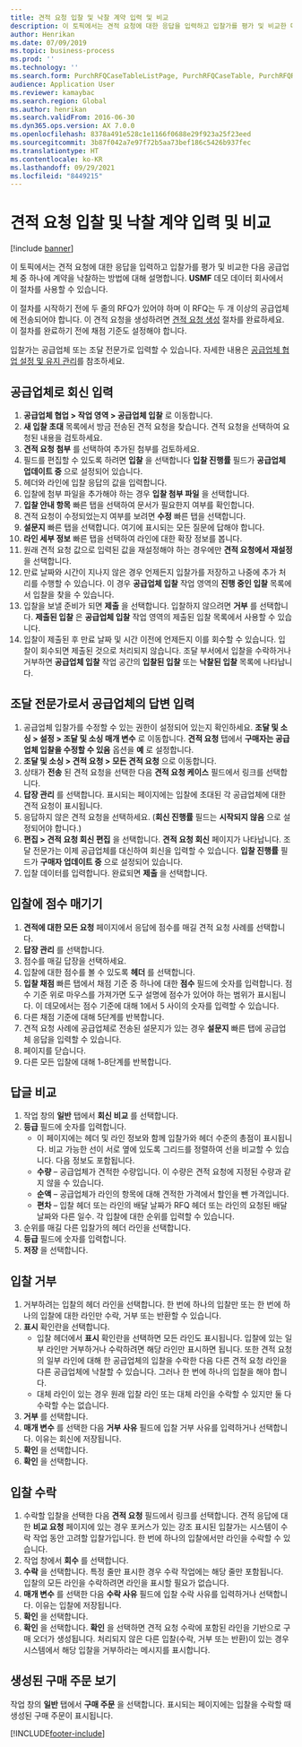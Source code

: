 ```yaml
---
title: 견적 요청 입찰 및 낙찰 계약 입력 및 비교
description: 이 토픽에서는 견적 요청에 대한 응답을 입력하고 입찰가를 평가 및 비교한 다음 공급업체 중 하나에 계약을 낙찰하는 방법에 대해 설명합니다.
author: Henrikan
ms.date: 07/09/2019
ms.topic: business-process
ms.prod: ''
ms.technology: ''
ms.search.form: PurchRFQCaseTableListPage, PurchRFQCaseTable, PurchRFQReplyTable, PurchRFQCompare, PurchRFQEditLines, PurchRFQEditLinesParameters, PurchTable, PurchTablePart, PurchRFQCompareLinePrices, PurchRFQCompareRFQ
audience: Application User
ms.reviewer: kamaybac
ms.search.region: Global
ms.author: henrikan
ms.search.validFrom: 2016-06-30
ms.dyn365.ops.version: AX 7.0.0
ms.openlocfilehash: 8378a491e528c1e1166f0688e29f923a25f23eed
ms.sourcegitcommit: 3b87f042a7e97f72b5aa73bef186c5426b937fec
ms.translationtype: HT
ms.contentlocale: ko-KR
ms.lasthandoff: 09/29/2021
ms.locfileid: "8449215"
---
```

# <a name="enter-and-compare-rfq-bids-and-award-contracts"></a>견적 요청 입찰 및 낙찰 계약 입력 및 비교

[!include [banner](../../includes/banner.md)]

이 토픽에서는 견적 요청에 대한 응답을 입력하고 입찰가를 평가 및 비교한 다음 공급업체 중 하나에 계약을 낙찰하는 방법에 대해 설명합니다. **USMF** 데모 데이터 회사에서 이 절차를 사용할 수 있습니다.

이 절차를 시작하기 전에 두 줄의 RFQ가 있어야 하며 이 RFQ는 두 개 이상의 공급업체에 전송되어야 합니다. 이 견적 요청을 생성하려면 [견적 요청 생성](create-request-quotation.md) 절차를 완료하세요. 이 절차를 완료하기 전에 채점 기준도 설정해야 합니다.

입찰가는 공급업체 또는 조달 전문가로 입력할 수 있습니다. 자세한 내용은 [공급업체 협업 설정 및 유지 관리](../set-up-maintain-vendor-collaboration.md)를 참조하세요.

## <a name="enter-a-reply-as-a-vendor"></a>공급업체로 회신 입력

1. **공급업체 협업 \> 작업 영역 \> 공급업체 입찰** 로 이동합니다.
2. **새 입찰 초대** 목록에서 방금 전송된 견적 요청을 찾습니다. 견적 요청을 선택하여 요청된 내용을 검토하세요.
3. **견적 요청 첨부** 를 선택하여 추가된 첨부를 검토하세요.
4. 필드를 편집할 수 있도록 하려면 **입찰** 을 선택합니다 **입찰 진행률** 필드가 **공급업체 업데이트 중** 으로 설정되어 있습니다.
5. 헤더와 라인에 입찰 응답의 값을 입력합니다.
6. 입찰에 첨부 파일을 추가해야 하는 경우 **입찰 첨부 파일** 을 선택합니다.
7. **입찰 안내 항목** 빠른 탭을 선택하여 문서가 필요한지 여부를 확인합니다.
8. 견적 요청이 수정되었는지 여부를 보려면 **수정** 빠른 탭을 선택합니다.
9. **설문지** 빠른 탭을 선택합니다. 여기에 표시되는 모든 질문에 답해야 합니다.
10. **라인 세부 정보** 빠른 탭을 선택하여 라인에 대한 확장 정보를 봅니다.
11. 원래 견적 요청 값으로 입력된 값을 재설정해야 하는 경우에만 **견적 요청에서 재설정** 을 선택합니다.
12. 만료 날짜와 시간이 지나지 않은 경우 언제든지 입찰가를 저장하고 나중에 추가 처리를 수행할 수 있습니다. 이 경우 **공급업체 입찰** 작업 영역의 **진행 중인 입찰** 목록에서 입찰을 찾을 수 있습니다.
13. 입찰을 보낼 준비가 되면 **제출** 을 선택합니다. 입찰하지 않으려면 **거부** 를 선택합니다. **제출된 입찰** 은 **공급업체 입찰** 작업 영역의 제출된 입찰 목록에서 사용할 수 있습니다.  
14. 입찰이 제출된 후 만료 날짜 및 시간 이전에 언제든지 이를 회수할 수 있습니다. 입찰이 회수되면 제출된 것으로 처리되지 않습니다. 조달 부서에서 입찰을 수락하거나 거부하면 **공급업체 입찰** 작업 공간의 **입찰된 입찰** 또는 **낙찰된 입찰** 목록에 나타납니다.  

## <a name="enter-a-reply-from-a-vendor-as-a-procurement-professional"></a>조달 전문가로서 공급업체의 답변 입력

1. 공급업체 입찰가를 수정할 수 있는 권한이 설정되어 있는지 확인하세요. **조달 및 소싱 \> 설정 \> 조달 및 소싱 매개 변수** 로 이동합니다. **견적 요청** 탭에서 **구매자는 공급업체 입찰을 수정할 수 있음** 옵션을 **예** 로 설정합니다.
2. **조달 및 소싱 \> 견적 요청 \> 모든 견적 요청** 으로 이동합니다.
3. 상태가 **전송** 된 견적 요청을 선택한 다음 **견적 요청 케이스** 필드에서 링크를 선택합니다.
4. **답장 관리** 를 선택합니다. 표시되는 페이지에는 입찰에 초대된 각 공급업체에 대한 견적 요청이 표시됩니다.
5. 응답하지 않은 견적 요청을 선택하세요. (**회신 진행률** 필드는 **시작되지 않음** 으로 설정되어야 합니다.)
6. **편집 \> 견적 요청 회신 편집** 을 선택합니다. **견적 요청 회신** 페이지가 나타납니다. 조달 전문가는 이제 공급업체를 대신하여 회신을 입력할 수 있습니다. **입찰 진행률** 필드가 **구매자 업데이트 중** 으로 설정되어 있습니다.  
7. 입찰 데이터를 입력합니다. 완료되면 **제출** 을 선택합니다.

## <a name="score-the-bids"></a>입찰에 점수 매기기

1. **견적에 대한 모든 요청** 페이지에서 응답에 점수를 매길 견적 요청 사례를 선택합니다.
2. **답장 관리** 를 선택합니다.
3. 점수를 매길 답장을 선택하세요.
4. 입찰에 대한 점수를 볼 수 있도록 **헤더** 를 선택합니다.
5. **입찰 채점** 빠른 탭에서 채점 기준 중 하나에 대한 **점수** 필드에 숫자를 입력합니다. 점수 기준 위로 마우스를 가져가면 도구 설명에 점수가 있어야 하는 범위가 표시됩니다. 이 데모에서는 점수 기준에 대해 1에서 5 사이의 숫자를 입력할 수 있습니다.  
6. 다른 채점 기준에 대해 5단계를 반복합니다.
7. 견적 요청 사례에 공급업체로 전송된 설문지가 있는 경우 **설문지** 빠른 탭에 공급업체 응답을 입력할 수 있습니다.
8. 페이지를 닫습니다.
9. 다른 모든 입찰에 대해 1-8단계를 반복합니다.

## <a name="compare-the-replies"></a>답글 비교

1. 작업 창의 **일반** 탭에서 **회신 비교** 를 선택합니다.
2. **등급** 필드에 숫자를 입력합니다.  
    - 이 페이지에는 헤더 및 라인 정보와 함께 입찰가와 헤더 수준의 총점이 표시됩니다. 비교 가능한 선이 서로 옆에 있도록 그리드를 정렬하여 선을 비교할 수 있습니다. 다음 정보도 포함됩니다.
    - **수량** – 공급업체가 견적한 수량입니다. 이 수량은 견적 요청에 지정된 수량과 같지 않을 수 있습니다.
    - **순액** – 공급업체가 라인의 항목에 대해 견적한 가격에서 할인을 뺀 가격입니다.
    - **편차** – 입찰 헤더 또는 라인의 배달 날짜가 RFQ 헤더 또는 라인의 요청된 배달 날짜와 다른 일수. 각 입찰에 대한 순위를 입력할 수 있습니다.  
3. 순위를 매길 다른 입찰가의 헤더 라인을 선택합니다.
4. **등급** 필드에 숫자를 입력합니다.
5. **저장** 을 선택합니다.

## <a name="reject-a-bid"></a>입찰 거부

1. 거부하려는 입찰의 헤더 라인을 선택합니다. 한 번에 하나의 입찰만 또는 한 번에 하나의 입찰에 대한 라인만 수락, 거부 또는 반환할 수 있습니다.
2. **표시** 확인란을 선택합니다.  
    - 입찰 헤더에서 **표시** 확인란을 선택하면 모든 라인도 표시됩니다. 입찰에 있는 일부 라인만 거부하거나 수락하려면 해당 라인만 표시하면 됩니다. 또한 견적 요청의 일부 라인에 대해 한 공급업체의 입찰을 수락한 다음 다른 견적 요청 라인을 다른 공급업체에 낙찰할 수 있습니다. 그러나 한 번에 하나의 입찰을 해야 합니다.  
    - 대체 라인이 있는 경우 원래 입찰 라인 또는 대체 라인을 수락할 수 있지만 둘 다 수락할 수는 없습니다.  
3. **거부** 를 선택합니다.
4. **매개 변수** 를 선택한 다음 **거부 사유** 필드에 입찰 거부 사유를 입력하거나 선택합니다. 이유는 회신에 저장됩니다.  
5. **확인** 을 선택합니다.
6. **확인** 을 선택합니다.

## <a name="accept-a-bid"></a>입찰 수락

1. 수락할 입찰을 선택한 다음 **견적 요청** 필드에서 링크를 선택합니다. 견적 응답에 대한 **비교 요청** 페이지에 있는 경우 포커스가 있는 강조 표시된 입찰가는 시스템이 수락 작업 동안 고려할 입찰가입니다. 한 번에 하나의 입찰에서만 라인을 수락할 수 있습니다.  
2. 작업 창에서 **회수** 를 선택합니다.
3. **수락** 을 선택합니다. 특정 줄만 표시한 경우 수락 작업에는 해당 줄만 포함됩니다. 입찰의 모든 라인을 수락하려면 라인을 표시할 필요가 없습니다.  
4. **매개 변수** 를 선택한 다음 **수락 사유** 필드에 입찰 수락 사유를 입력하거나 선택합니다. 이유는 입찰에 저장됩니다.  
5. **확인** 을 선택합니다.
6. **확인** 을 선택합니다. **확인** 을 선택하면 견적 요청 수락에 포함된 라인을 기반으로 구매 오더가 생성됩니다. 처리되지 않은 다른 입찰(수락, 거부 또는 반환)이 있는 경우 시스템에서 해당 입찰을 거부하라는 메시지를 표시합니다.  

## <a name="view-the-purchase-order-that-is-generated"></a>생성된 구매 주문 보기

작업 창의 **일반** 탭에서 **구매 주문** 을 선택합니다. 표시되는 페이지에는 입찰을 수락할 때 생성된 구매 주문이 표시됩니다.


[!INCLUDE[footer-include](../../../includes/footer-banner.md)]